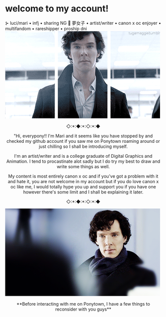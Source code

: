 # welcome to my account!
⊱ luci/mari • infj • sharing NG 🚫 夢女子 • artist/writer • canon x oc enjoyer • multifandom • rareshipper • proship dni 
![](https://github.com/iamsherl0cked/-w-e-l-c-o-m-e-/blob/main/3edcfb530cbc86a45aa360d625b33c49.gif)
<p align="center"> ◇:*:◆:*:◇:*:◆
<p align="center"> "Hi, everypony!! I'm Mari and it seems like you have stopped by and checked my github account if you saw me on Ponytown roaming around or just chilling so I shall be introducing myself. 
<p align="center">I'm an artist/writer and is a college graduate of Digital Graphics and Animation. I tend to procastinate alot sadly but I do try my best to draw and write some things as well. 
<p align="center">My content is most entirely canon x oc and if you've got a problem with it and hate it, you are not welcome in my account but if you do love canon x oc like me, I would totally hype you up and support you if you have one however there's some limit and I shall be explaining it later.
<p align="center"> ◇:*:◆:*:◇:*:◆
  
![](https://github.com/iamsherl0cked/-w-e-l-c-o-m-e-/blob/main/dbd6456c811cbbee0835a86d3b7ff597.gif)
<p align="center"> **Before interacting with me on Ponytown, I have a few things to reconsider with you guys**
